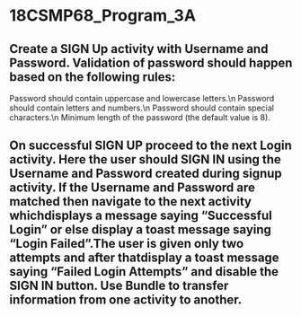 # 18CSMP68_Program_3A


<h2>Create a SIGN Up activity with Username and Password. Validation of password should
happen based on the following rules:</h2>
    Password should contain uppercase and lowercase letters.\n
    Password should contain letters and numbers.\n
    Password should contain special characters.\n
    Minimum length of the password (the default value is 8).
<h2> On successful SIGN UP proceed to the next Login activity. Here the user should SIGN
IN using the Username and Password created during signup activity. If the Username and
Password are matched then navigate to the next activity whichdisplays a message saying
“Successful Login” or else display a toast message saying “Login Failed”.The user is
given only two attempts and after thatdisplay a toast message saying “Failed Login
Attempts” and disable the SIGN IN button. Use Bundle to transfer information from one
activity to another.</h2>
